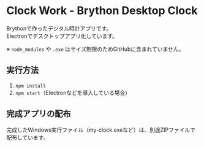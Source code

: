 # Clock Work - Brython Desktop Clock

Brythonで作ったデジタル時計アプリです。  
Electronでデスクトップアプリ化しています。

※ `node_modules` や `.exe` はサイズ制限のためGitHubに含まれていません。

## 実行方法

1. `npm install`
2. `npm start`（Electronなどを導入している場合）

## 完成アプリの配布

完成したWindows実行ファイル（my-clock.exeなど）は、別途ZIPファイルで配布しています。
